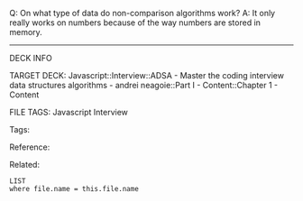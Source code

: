 Q: On what type of data do non-comparison algorithms work?
A: It only really works on numbers because of the way numbers are stored in memory.
<!--ID: 1689972344368-->



---

DECK INFO

TARGET DECK: Javascript::Interview::ADSA - Master the coding interview data structures algorithms - andrei neagoie::Part I - Content::Chapter 1 - Content

FILE TAGS: Javascript Interview

Tags:

Reference:

Related:

```dataview
LIST
where file.name = this.file.name
```
